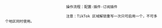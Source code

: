                                 操作流程：配置-插件-订阅插件
                                
                                注意：TikTok 区域解锁重写一次只可启用一个，不可多个地区同时使用。
